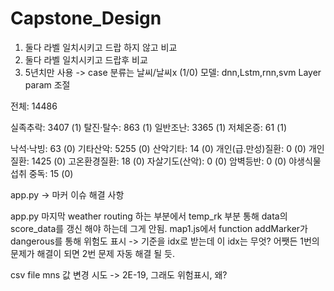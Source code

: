 # Capstone_Design

1. 둘다 라벨 일치시키고 드랍 하지 않고 비교
2. 둘다 라벨 일치시키고 드랍후 비교
3. 5년치만 사용 -> case 분류는 날씨/날씨x (1/0)
모델: dnn,Lstm,rnn,svm Layer param 조절

전체: 14486

실족추락: 3407 (1) 탈진·탈수: 863 (1) 일반조난: 3365 (1) 저체온증: 61 (1)

낙석·낙빙: 63 (0) 기타산악: 5255 (0) 산악기타: 14 (0) 개인(급.만성)질환: 0 (0) 개인질환: 1425 (0) 고온환경질환: 18 (0) 자살기도(산악): 0 (0) 암벽등반: 0 (0) 야생식물 섭취 중독: 15 (0)

app.py -> 마커 이슈 해결 사항

app.py 마지막 weather routing 하는 부분에서 temp_rk 부분 통해 data의 score_data를 갱신 해야 하는데 그게 안됨.
map1.js에서 function addMarker가 dangerous를 통해 위험도 표시 -> 기준을 idx로 받는데 이 idx는 무엇?
어쨋든 1번의 문제가 해결이 되면 2번 문제 자동 해결 될 듯.

csv file mns 값 변경 시도 -> 2E-19, 그래도 위험표시, 왜?
